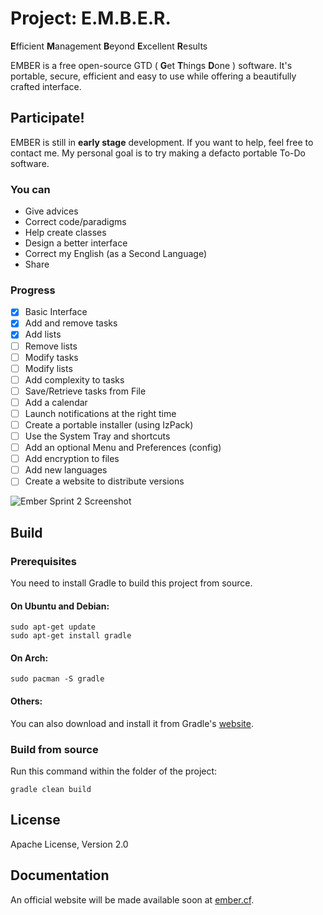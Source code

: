 # Project: E.M.B.E.R.
**E**fficient **M**anagement **B**eyond **E**xcellent **R**esults

EMBER is a free open-source GTD ( **G**et **T**hings **D**one ) software.
It's portable, secure, efficient and easy to use while offering a beautifully
crafted interface.

## Participate!
EMBER is still in **early stage** development. If you want to help, feel free to contact me.
My personal goal is to try making a defacto portable To-Do software.

### You can
- Give advices
- Correct code/paradigms
- Help create classes
- Design a better interface
- Correct my English (as a Second Language)
- Share

### Progress
- [x] Basic Interface
- [x] Add and remove tasks
- [x] Add lists
- [ ] Remove lists
- [ ] Modify tasks
- [ ] Modify lists
- [ ] Add complexity to tasks
- [ ] Save/Retrieve tasks from File
- [ ] Add a calendar
- [ ] Launch notifications at the right time
- [ ] Create a portable installer (using IzPack)
- [ ] Use the System Tray and shortcuts
- [ ] Add an optional Menu and Preferences (config)
- [ ] Add encryption to files
- [ ] Add new languages
- [ ] Create a website to distribute versions

![Ember Sprint 2 Screenshot](https://user-images.githubusercontent.com/19310562/30243462-fcce8dba-9577-11e7-8b96-73538e7e22cb.PNG)

## Build

### Prerequisites

You need to install Gradle to build this project from source.

#### On Ubuntu and Debian:
```
sudo apt-get update
sudo apt-get install gradle
```

#### On Arch:
```
sudo pacman -S gradle
```

#### Others:
You can also download and install it from Gradle's [website](https://gradle.org/install/).

### Build from source
Run this command within the folder of the project:
```
gradle clean build
```

## License
Apache License, Version 2.0

## Documentation
An official website will be made available soon at [ember.cf](ember.cf).